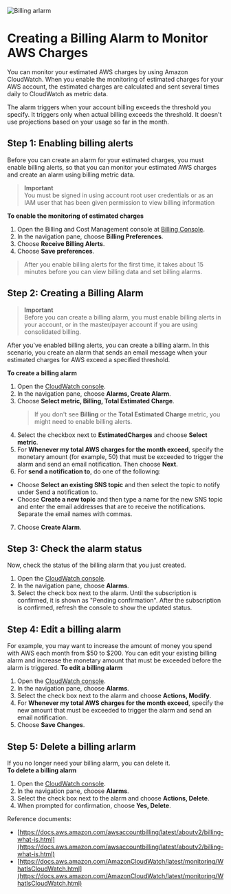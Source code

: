 ![Billing arlarm](https://dd.engineering/blog/aws-setting-up-a-billing-alarm/banner.png)
# Creating a Billing Alarm to Monitor AWS Charges
You can monitor your estimated AWS charges by using Amazon CloudWatch. When you enable the monitoring of estimated charges for your AWS account, the estimated charges are calculated and sent several times daily to CloudWatch as metric data.

The alarm triggers when your account billing exceeds the threshold you specify. It triggers only when actual billing exceeds the threshold. It doesn't use projections based on your usage so far in the month.

## Step 1: Enabling billing alerts

Before you can create an alarm for your estimated charges, you must enable billing alerts, so that you can monitor your estimated AWS charges and create an alarm using billing metric data.

>**Important**   
You must be signed in using account root user credentials or as an IAM user that has been given permission to view billing information

**To enable the monitoring of estimated charges**
1. Open the Billing and Cost Management console at 
[Billing Console](https://console.aws.amazon.com/billing/home?#/).
2. In the navigation pane, choose **Billing Preferences**.
3. Choose **Receive Billing Alerts**.
4. Choose **Save preferences**.

> After you enable billing alerts for the first time, it takes about 15 minutes before you can view billing data and set billing alarms.

## Step 2: Creating a Billing Alarm

> **Important**  
Before you can create a billing alarm, you must enable billing alerts in your account, or in the master/payer account if you are using consolidated billing.

After you've enabled billing alerts, you can create a billing alarm. In this scenario, you create an alarm that sends an email message when your estimated charges for AWS exceed a specified threshold.

**To create a billing alarm**
1. Open the [CloudWatch console](https://console.aws.amazon.com/cloudwatch/).
2. In the navigation pane, choose **Alarms, Create Alarm**.
3. Choose **Select metric, Billing, Total Estimated Charge**.
    > If you don't see **Billing** or the **Total Estimated Charge** metric, you might need to enable billing alerts.
4. Select the checkbox next to **EstimatedCharges** and choose **Select metric**.
5. For **Whenever my total AWS charges for the month exceed**, specify the monetary amount (for example, 50) that must be exceeded to trigger the alarm and send an email notification. Then choose **Next**.
6. For **send a notification to**, do one of the following:
- Choose **Select an existing SNS topic** and then select the topic to notify under Send a notification to.
- Choose **Create a new topic** and then type a name for the new SNS topic and enter the email addresses that are to receive the notifications. Separate the email names with commas.
7. Choose **Create Alarm**.

## Step 3: Check the alarm status
Now, check the status of the billing alarm that you just created.
1. Open the [CloudWatch console](https://console.aws.amazon.com/cloudwatch/).
2. In the navigation pane, choose **Alarms**.
3. Select the check box next to the alarm. Until the subscription is confirmed, it is shown as "Pending confirmation". After the subscription is confirmed, refresh the console to show the updated status.

## Step 4: Edit a billing alarm
For example, you may want to increase the amount of money you spend with AWS each month from $50 to $200. You can edit your existing billing alarm and increase the monetary amount that must be exceeded before the alarm is triggered.
**To edit a billing alarm**
1. Open the [CloudWatch console](https://console.aws.amazon.com/cloudwatch/).
2. In the navigation pane, choose **Alarms**.
3. Select the check box next to the alarm and choose **Actions, Modify**.
4. For **Whenever my total AWS charges for the month exceed**, specify the new amount that must be exceeded to trigger the alarm and send an email notification.
5. Choose **Save Changes**.

## Step 5: Delete a billing arlarm
If you no longer need your billing alarm, you can delete it.  
**To delete a billing alarm**
1. Open the [CloudWatch console](https://console.aws.amazon.com/cloudwatch/).
2. In the navigation pane, choose **Alarms**.
3. Select the check box next to the alarm and choose **Actions, Delete**.
4. When prompted for confirmation, choose **Yes, Delete**.


Reference documents:
- [https://docs.aws.amazon.com/awsaccountbilling/latest/aboutv2/billing-what-is.html](https://docs.aws.amazon.com/awsaccountbilling/latest/aboutv2/billing-what-is.html)
- [https://docs.aws.amazon.com/AmazonCloudWatch/latest/monitoring/WhatIsCloudWatch.html](https://docs.aws.amazon.com/AmazonCloudWatch/latest/monitoring/WhatIsCloudWatch.html)

